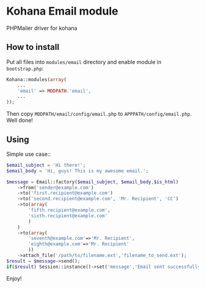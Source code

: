 # Kohana Email module
PHPMailer driver for kohana

## How to install
Put all files into `modules/email` directory and enable module in `bootstrap.php`:
```php
Kohana::modules(array(
	...
	'email' => MODPATH.'email',
	...
));
```
Then copy `MODPATH/email/config/email.php` to `APPPATH/config/email.php`.
Well done!

## Using
Simple use case::
```php
$email_subject = 'Hi there!';
$email_body = 'Hi, guys! This is my awesome email.';

$message = Email::factory($email_subject, $email_body,$is_html)
	->from('sender@example.com')
	->to('first.recipient@example.com')
	->to('second.recipient@example.com', 'Mr. Recipient', 'CC')
	->to(array(
		'fifth.recipient@example.com',
		'sixth.recipient@example.com'
		)
	)
	->to(array(
		'seventh@example.com'=>'Mr. Recipient',
		'eighth@example.com'=>'Mr. Recipient'
		))
	->attach_file('/path/to/filename.ext','filename_to_send.ext');
$result = $message->send();
if($result) Session::instance()->set('message','Email sent successfully');
```

Enjoy!
